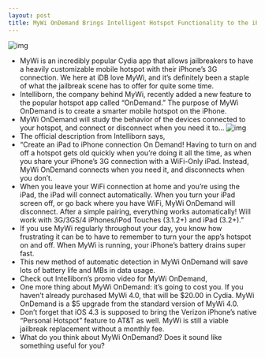 ```yaml
---
layout: post
title: MyWi OnDemand Brings Intelligent Hotspot Functionality to the iPhone
---
```

![img](http://media.idownloadblog.com/wp-content/uploads/2011/02/MyWi-On-Demand.png)
* MyWi is an incredibly popular Cydia app that allows jailbreakers to have a heavily customizable mobile hotspot with their iPhone’s 3G connection. We here at iDB love MyWi, and it’s definitely been a staple of what the jailbreak scene has to offer for quite some time.
* Intelliborn, the company behind MyWi, recently added a new feature to the popular hotspot app called “OnDemand.” The purpose of MyWi OnDemand is to create a smarter mobile hotspot on the iPhone.
* MyWi OnDemand will study the behavior of the devices connected to your hotspot, and connect or disconnect when you need it to…
![img](http://media.idownloadblog.com/wp-content/uploads/2011/02/MyWi-Set-and-Forget-e1296873204402.png)
* The official description from Intelliborn says,
* “Create an iPad to iPhone connection On Demand! Having to turn on and off a hotspot gets old quickly when you’re doing it all the time, as when you share your iPhone’s 3G connection with a WiFi-Only iPad. Instead, MyWi OnDemand connects when you need it, and disconnects when you don’t.
* When you leave your WiFi connection at home and you’re using the iPad, the iPad will connect automatically. When you turn your iPad screen off, or go back where you have WiFi, MyWi OnDemand will disconnect. After a simple pairing, everything works automatically! Will work with 3G/3GS/4 iPhones/iPod Touches (3.1.2+) and iPad (3.2+).”
* If you use MyWi regularly throughout your day, you know how frustrating it can be to have to remember to turn your the app’s hotspot on and off. When MyWi is running, your iPhone’s battery drains super fast.
* This new method of automatic detection in MyWi OnDemand will save lots of battery life and MBs in data usage.
* Check out Intelliborn’s promo video for MyWi OnDemand,
* One more thing about MyWi OnDemand: it’s going to cost you. If you haven’t already purchased MyWi 4.0, that will be $20.00 in Cydia. MyWi OnDemand is a $5 upgrade from the standard version of MyWi 4.0.
* Don’t forget that iOS 4.3 is supposed to bring the Verizon iPhone’s native “Personal Hotspot” feature to AT&T as well. MyWi is still a viable jailbreak replacement without a monthly fee.
* What do you think about MyWi OnDemand? Does it sound like something useful for you?

